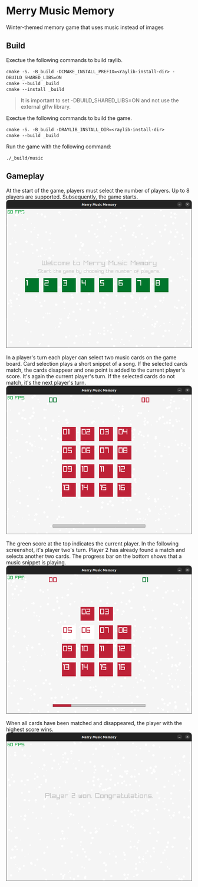 # Merry Music Memory
Winter-themed memory game that uses music instead of images

## Build
Exectue the following commands to build raylib.
```
cmake -S. -B_build -DCMAKE_INSTALL_PREFIX=<raylib-install-dir> -DBUILD_SHARED_LIBS=ON
cmake --build _build
cmake --install _build
```
> It is important to set -DBUILD_SHARED_LIBS=ON and not use the external glfw library.

Exectue  the following commands to build the game.
```
cmake -S. -B_build -DRAYLIB_INSTALL_DIR=<raylib-install-dir>
cmake --build _build
```

Run the game with the following command:
```
./_build/music
```

## Gameplay
At the start of the game, players must select the number of players. Up to 8 players are supported. Subsequently, the game starts.
![Player selection at game start](/screenshots/game_start.png)

In a player's turn each player can select two music cards on the game board. Card selection plays a short snippet of a song. If the selected cards match, the cards disappear and one point is added to the current player's score. It's again the current player's turn. If the selected cards do not match, it's the next player's turn. 
![The game board after game start](/screenshots/game_board.png)

The green score at the top indicates the current player. In the following screenshot, it's player two's turn. Player 2 has already found a match and selects another two cards. The progress bar on the bottom shows that a music snippet is playing. 
![Turn of player 2](/screenshots/player_2_mismatch.png)


When all cards have been matched and disappeared, the player with the highest score wins. 
![End of game](/screenshots/game_end.png)


